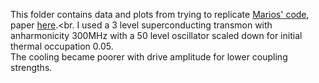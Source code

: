 This folder contains data and plots from trying to replicate [Marios' code](https://zenodo.org/record/3776468#.XueLKsBS82w), paper [here](https://journals.aps.org/prresearch/abstract/10.1103/PhysRevResearch.2.023335).<br.
I used a 3 level superconducting transmon with anharmonicity 300MHz with a 50 level oscillator scaled down for initial thermal occupation 0.05.<br>
The cooling became poorer with drive amplitude for lower coupling strengths. 
